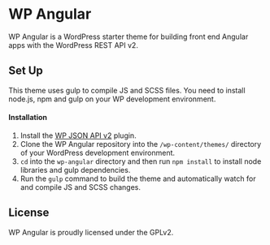 # WP Angular

WP Angular is a WordPress starter theme for building front end Angular apps with the WordPress REST API v2.

## Set Up

This theme uses gulp to compile JS and SCSS files. You need to install node.js, npm and gulp on your WP development environment.

#### Installation
1. Install the [WP JSON API v2](http://v2.wp-api.org/) plugin.
2. Clone the WP Angular repository into the `/wp-content/themes/` directory of your WordPress development environment.
2. `cd` into the `wp-angular` directory and then run `npm install` to install node libraries and gulp dependencies.
3. Run the `gulp` command to build the theme and automatically watch for and compile JS and SCSS changes.

## License
WP Angular is proudly licensed under the GPLv2.
